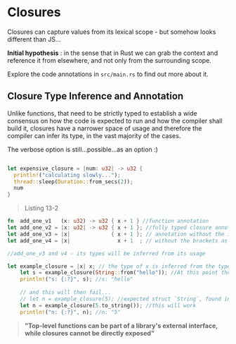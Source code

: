 # Closures

Closures can capture values from its lexical scope - but somehow looks different than JS...

**Initial hypothesis** : in the sense that in Rust we can grab the context and reference it from elsewhere, and not only from the surrounding scope.

Explore the code annotations in `src/main.rs` to find out more about it.

## Closure Type Inference and Annotation

Unlike functions, that need to be strictly typed to establish a wide consensus on how the code is expected to run and how the compiler shall build it, closures have a narrower space of usage and therefore the compiler can infer its type, in the vast majority of the cases.

The verbose option is still...possible...as an option :)

```rust

let expensive_closure = |num: u32| -> u32 {
  println!("calculating slowly...");
  thread::sleep(Duration::from_secs(2));
  num
}

```

> Listing 13-2

```rust
fn  add_one_v1   (x: u32) -> u32 { x + 1 } //function annotation
let add_one_v2 = |x: u32| -> u32 { x + 1 }; //fully typed closure annotation
let add_one_v3 = |x|             { x + 1 }; // annotation without the inferred types
let add_one_v4 = |x|               x + 1  ; // without the brackets as the closure's body as only one expression, in this case `x+1`

//add_one_v3 and v4 - its types will be inferred from its usage

let example_closure = |x| x; // the type of x is inferred from the type of the argument
    let s = example_closure(String::from("hello")); //At this point the compiler will infer that x is of type String...
    println!("s: {:?}", s); //s: "hello"
    
    // and this will then fail...
    // let n = example_closure(5); //expected struct `String`, found integer - mismatched types
    let n = example_closure(5.to_string()); //this will work
    println!("n: {:?}", n); //n: "5"
```

>**"Top-level functions can be part of a library's external interface, while closures cannot be directly exposed"**
